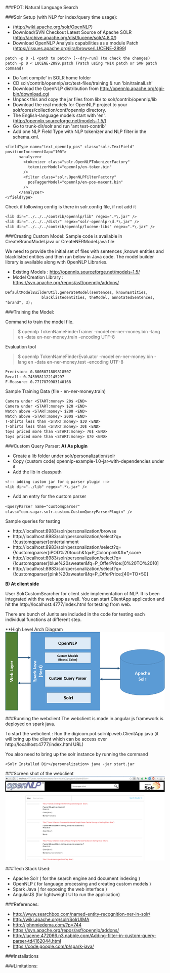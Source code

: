 ###POT: Natural Language Search

###Solr Setup (with NLP for index/query time usage):
* (http://wiki.apache.org/solr/OpenNLP)
* Download/SVN Checkout Latest Source of Apache  SOLR (http://archive.apache.org/dist/lucene/solr/4.8.0/)
* Download OpenNLP Analysis capabilities as a module Patch (https://issues.apache.org/jira/browse/LUCENE-2899)
```
patch -p 0 -i <path to patch> [--dry-run] (to check the changes)
patch -p 0 < LUCENE-2899.patch (Patch using *NIX patch or SVN patch command)
```
* Do 'ant compile' in SOLR home folder
* CD solr/contrib/opennlp/src/test-files/training & run 'bin/trainall.sh'
* Download the OpenNLP distribution from http://opennlp.apache.org/cgi-bin/download.cgi
* Unpack this and copy the jar files from lib/ to solr/contrib/opennlp/lib
* Download the real models for OpenNLP project to your solr/cores/collection/conf/opennlp directory.
* The English-language models start with 'en'. (http://opennlp.sourceforge.net/models-1.5/)
* Go to trunk-dir/solr and run 'ant test-contrib'
* Add one NLP Field Type with NLP tokenizer and NLP filter in the schema.xml.
```
<fieldType name="text_opennlp_pos" class="solr.TextField" positionIncrementGap="100">
      <analyzer>
        <tokenizer class="solr.OpenNLPTokenizerFactory"
          tokenizerModel="opennlp/en-token.bin"
        />
        <filter class="solr.OpenNLPFilterFactory"
          posTaggerModel="opennlp/en-pos-maxent.bin"
        />
      </analyzer>
</fieldType>
```

Check if following config is there in solr.config file, if not add it
```
<lib dir="../../../contrib/opennlp/lib" regex=".*\.jar" />
<lib dir="../../../dist/" regex="solr-opennlp-\d.*\.jar" />
<lib dir="../../../contrib/opennlp/lucene-libs" regex=".*\.jar" />
```

###Creating Custom Model:
Sample code is available in CreateBrandModel.java or CreateNERModel.java file

We need to provide the initial set of files with sentences ,known entities and blacklisted entities and then run below in Java code. The model builder library is available along with OpenNLP Libraries.
* Existing Models : http://opennlp.sourceforge.net/models-1.5/
* Model Creation Library : https://svn.apache.org/repos/asf/opennlp/addons/
 
```
DefaultModelBuilderUtil.generateModel(sentences, knownEntities,
				blacklistedentities, theModel, annotatedSentences, "brand", 3);
```

###Training the Model:

Command to train the model file.
> $ opennlp TokenNameFinderTrainer -model en-ner-money.bin -lang en -data en-ner-money.train -encoding UTF-8

Evaluation tool 
> $ opennlp TokenNameFinderEvaluator -model en-ner-money.bin -lang en -data en-ner-money.test -encoding UTF-8

```
Precision: 0.8005071889818507
Recall: 0.7450581122145297
F-Measure: 0.7717879983140168
```

Sample Training Data (file - en-ner-money.train)
```
Camera under <START:money> 20$ <END>
Camera under <START:money> $20 <END>
Watch above <START:money> $200 <END>
Watch above <START:money> 200$ <END>
T-Shirts less than <START:money> $30 <END>
T-Shirts less than <START:money> 30$ <END>
toys priced more than <START:money> 70$ <END>
toys priced more than <START:money> $70 <END>
```

###Custom Query Parser:
**A) As plugin**
* Create a lib folder under solr/personalization/solr
* Copy (custom code) opennlp-example-1.0-jar-with-dependencies under it
* Add the lib in classpath 

```
<!-- adding custom jar for q parser plugin -->
<lib dir="../lib" regex=".*\.jar" />
```

* Add an entry for the custom parser

``
<queryParser name="customqparser" class="com.sagar.solr.custom.CustomQueryParserPlugin" />
``

Sample queries for testing

* http://localhost:8983/solr/personalization/browse
* http://localhost:8983/solr/personalization/select?q={!customqparser}entertainment
* http://localhost:8983/solr/personalization/select?q={!customqparser}iPOD%20touch&fq=P_Color:pink&fl=*,score
* http://localhost:8983/solr/personalization/select?q={!customqparser}blue%20sweater&fq=P_OfferPrice:[0%20TO%2010]
* http://localhost:8983/solr/personalization/select?q={!customqparser}pink%20sweater&fq=P_OfferPrice:[40+TO+50]

**B) At client side**

User SolrCustomSearcher for client side implementation of NLP.
It is been integrated with the web app as well. You can start ClientApp application
and hit the http://localhost:4777/index.html for testing from web.

There are bunch of Junits are included in the code for testing each individual functions at different step.

**High Level Arch Diagram
![High Level Arch Diagram](https://raw.githubusercontent.com/DigiCom-POT/NLS/master/src/main/resources/webapp/img/nlspot.png)


###Running the webclient
The webclient is made in angular js framework is deployed on spark java.

To start the webclient : Run the digicom.pot.solrnlp.web.ClientApp java (it will bring up the client which can be access over http://localhost:4777/index.html URL)

You also need to bring up the solr instance by running the command
```
<Solr Installed Dir>/personalization> java -jar start.jar
```
###Screen shot of the webclient
![Sample Screen shot of the app](https://raw.githubusercontent.com/DigiCom-POT/NLS/master/src/main/resources/webapp/img/webclient.PNG)



###Tech Stack Used:
* Apache Solr ( for the search engine and document indexing )
* OpenNLP ( for language processing and creating custom models )
* Spark Java ( for exposing the web interface )
* AngularJS (for lightweight UI to run the application)


###References:
* http://www.searchbox.com/named-entity-recognition-ner-in-solr/
* http://wiki.apache.org/solr/SolrUIMA
* http://johnmiedema.com/?p=744
* https://svn.apache.org/repos/asf/opennlp/addons/
* http://lucene.472066.n3.nabble.com/Adding-filter-in-custom-query-parser-td4162044.html
* https://code.google.com/p/spark-java/


###Installations

###Limitations:
